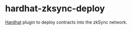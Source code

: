 # hardhat-zksync-deploy

[Hardhat](https://hardhat.org/) plugin to deploy contracts into the zkSync network.
